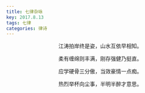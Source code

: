 ```yaml
---
title: 七律杂咏
key: 2017.8.13
tags: 七律
categories: 律诗
---
```


<p align="center">江涛拍岸终是姿，山水互依早相知。
</p>
<p align="center">柔有缠绵则丰满，刚存强健乃挺直。
</p>
<p align="center">应学硬骨三分傲，当效豪情一点痴。
</p>
<p align="center">热烈举杯向尘事，半明半醉才意思。
</p>
